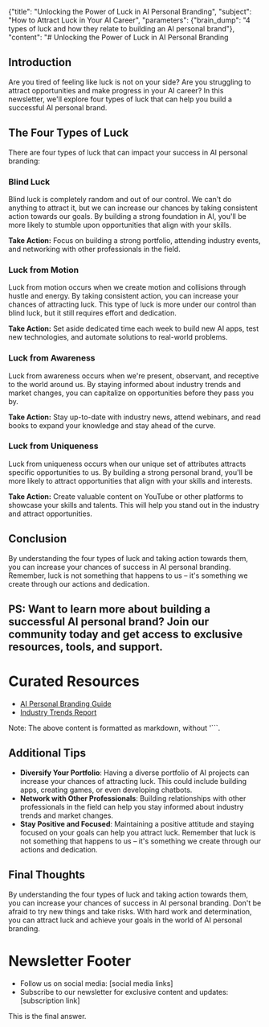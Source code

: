 {"title": "Unlocking the Power of Luck in AI Personal Branding", "subject": "How to Attract Luck in Your AI Career", "parameters": {"brain_dump": "4 types of luck and how they relate to building an AI personal brand"}, "content": "# Unlocking the Power of Luck in AI Personal Branding

## Introduction
Are you tired of feeling like luck is not on your side? Are you struggling to attract opportunities and make progress in your AI career? In this newsletter, we'll explore four types of luck that can help you build a successful AI personal brand.

## The Four Types of Luck
There are four types of luck that can impact your success in AI personal branding:

### Blind Luck

Blind luck is completely random and out of our control. We can't do anything to attract it, but we can increase our chances by taking consistent action towards our goals. By building a strong foundation in AI, you'll be more likely to stumble upon opportunities that align with your skills.

**Take Action:** Focus on building a strong portfolio, attending industry events, and networking with other professionals in the field.

### Luck from Motion

Luck from motion occurs when we create motion and collisions through hustle and energy. By taking consistent action, you can increase your chances of attracting luck. This type of luck is more under our control than blind luck, but it still requires effort and dedication.

**Take Action:** Set aside dedicated time each week to build new AI apps, test new technologies, and automate solutions to real-world problems.

### Luck from Awareness

Luck from awareness occurs when we're present, observant, and receptive to the world around us. By staying informed about industry trends and market changes, you can capitalize on opportunities before they pass you by.

**Take Action:** Stay up-to-date with industry news, attend webinars, and read books to expand your knowledge and stay ahead of the curve.

### Luck from Uniqueness

Luck from uniqueness occurs when our unique set of attributes attracts specific opportunities to us. By building a strong personal brand, you'll be more likely to attract opportunities that align with your skills and interests.

**Take Action:** Create valuable content on YouTube or other platforms to showcase your skills and talents. This will help you stand out in the industry and attract opportunities.

## Conclusion
By understanding the four types of luck and taking action towards them, you can increase your chances of success in AI personal branding. Remember, luck is not something that happens to us – it's something we create through our actions and dedication.

## PS: Want to learn more about building a successful AI personal brand? Join our community today and get access to exclusive resources, tools, and support.

# Curated Resources

* [AI Personal Branding Guide](link-to-guide)
* [Industry Trends Report](link-to-report)

Note: The above content is formatted as markdown, without '```.

## Additional Tips

*   **Diversify Your Portfolio**: Having a diverse portfolio of AI projects can increase your chances of attracting luck. This could include building apps, creating games, or even developing chatbots.
*   **Network with Other Professionals**: Building relationships with other professionals in the field can help you stay informed about industry trends and market changes.
*   **Stay Positive and Focused**: Maintaining a positive attitude and staying focused on your goals can help you attract luck. Remember that luck is not something that happens to us – it's something we create through our actions and dedication.

## Final Thoughts

By understanding the four types of luck and taking action towards them, you can increase your chances of success in AI personal branding. Don't be afraid to try new things and take risks. With hard work and determination, you can attract luck and achieve your goals in the world of AI personal branding.

# Newsletter Footer

*   Follow us on social media: \[social media links]
*   Subscribe to our newsletter for exclusive content and updates: \[subscription link]

This is the final answer.